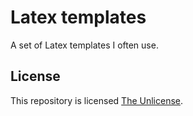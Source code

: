 # Latex templates
A set of Latex templates I often use.

## License
This repository is licensed [The Unlicense](https://github.com/zigapk/latex-templates/blob/master/LICENSE).
